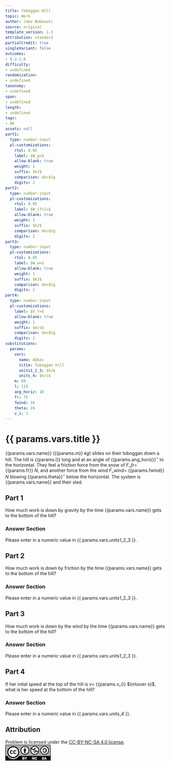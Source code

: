 ```yaml
---
title: Toboggan Hill
topic: Work
author: Jake Bobowski
source: original
template_version: 1.3
attribution: standard
partialCredit: true
singleVariant: false
outcomes:
- 9.2.1.0
difficulty:
- undefined
randomization:
- undefined
taxonomy:
- undefined
span:
- undefined
length:
- undefined
tags:
- AK
assets: null
part1:
  type: number-input
  pl-customizations:
    rtol: 0.05
    label: $W_g=$
    allow-blank: true
    weight: 1
    suffix: $kJ$
    comparison: decdig
    digits: 2
part2:
  type: number-input
  pl-customizations:
    rtol: 0.05
    label: $W_{fr}=$
    allow-blank: true
    weight: 1
    suffix: $kJ$
    comparison: decdig
    digits: 2
part3:
  type: number-input
  pl-customizations:
    rtol: 0.05
    label: $W_w=$
    allow-blank: true
    weight: 1
    suffix: $kJ$
    comparison: decdig
    digits: 2
part4:
  type: number-input
  pl-customizations:
    label: $V_f=$
    allow-blank: true
    weight: 1
    suffix: $m/s$
    comparison: decdig
    digits: 2
substitutions:
  params:
    vars:
      name: Abbas
      title: Toboggan hill
      units1_2_3: $kJ$
      units_4: $m/s$
    m: 69
    l: 119
    ang_horiz: 10
    fr: 75
    fwind: 16
    theta: 24
    v_i: 1
---
```

# {{ params.vars.title }}
{{params.vars.name}} ({{params.m}} $kg$) slides on their toboggan down a hill. The hill is {{params.l}} long and at an angle of {{params.ang_horiz}}$^\circ$ to the horizontal. They feel a friction force from the snow of $F\_{fr} =$ {{params.fr}} $N$, and another force from the wind $F\_{wind} =$ {{params.fwind}} $N$ blowing {{params.theta}}$^\circ$ below the horizontal. The system is {{params.vars.name}} and their sled.

## Part 1

How much work is down by gravity by the time {{params.vars.name}} gets to the bottom of the hill?

### Answer Section

Please enter in a numeric value in {{ params.vars.units1_2_3 }}.

## Part 2

How much work is down by friction by the time {{params.vars.name}} gets to the bottom of the hill?

### Answer Section

Please enter in a numeric value in {{ params.vars.units1_2_3 }}.

## Part 3

How much work is down by the wind by the time {{params.vars.name}} gets to the bottom of the hill?

### Answer Section

Please enter in a numeric value in {{ params.vars.units1_2_3 }}.

## Part 4

If her inital speed at the top of the hill is $v =$ {{params.v_i}} ${m\over s}$, what is her speed at the bottom of the hill?

### Answer Section

Please enter in a numeric value in {{ params.vars.units_4 }}.

## Attribution

Problem is licensed under the [CC-BY-NC-SA 4.0 license](https://creativecommons.org/licenses/by-nc-sa/4.0/).<br> ![The Creative Commons 4.0 license requiring attribution-BY, non-commercial-NC, and share-alike-SA license.](https://raw.githubusercontent.com/firasm/bits/master/by-nc-sa.png)